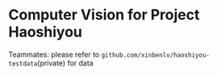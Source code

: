 # Computer Vision for Project Haoshiyou
Teammates: please refer to `github.com/xinbenlv/haoshiyou-testdata`(private) for data
